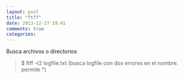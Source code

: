 ```yaml
---
layout: post
title: "ftff"
date: 2013-12-27 19:41
comments: true
categories: 
---
```

Busca archivos o directorios

>$ ftff -t2 logfile.txt    (busca  logfile con dos errores en el nombre. permite *)

